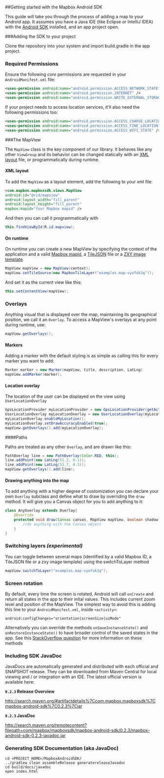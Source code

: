 ##Getting started with the Mapbox Android SDK

This guide will take you through the process of adding a map to your Android app. It assumes you have a Java IDE (like Eclipse or IntelliJ IDEA) with the [Android SDK](http://developer.android.com/sdk/index.html) installed, and an app project open.

###Adding the SDK to your project

Clone the repository into your system and import build.gradle in the app project.

### Required Permissions

Ensure the following *core* permissions are requested in your `AndroidManifest.xml` file:

```xml
<uses-permission android:name="android.permission.ACCESS_NETWORK_STATE" />
<uses-permission android:name="android.permission.INTERNET" />
<uses-permission android:name="android.permission.WRITE_EXTERNAL_STORAGE" />
```

If your project needs to access location services, it'll also need the following permissions too:

```xml
<uses-permission android:name="android.permission.ACCESS_COARSE_LOCATION" />
<uses-permission android:name="android.permission.ACCESS_FINE_LOCATION" />
<uses-permission android:name="android.permission.ACCESS_WIFI_STATE" />
```

###The MapView

The `MapView` class is the key component of our library. It behaves
like any other `ViewGroup` and its behavior can be changed statically with an
[XML layout](http://developer.android.com/guide/topics/ui/declaring-layout.html)
file, or programmatically during runtime.

#### XML layout
To add the `MapView` as a layout element, add the following to your xml file:

```xml
<com.mapbox.mapboxsdk.views.MapView
android:id="@+id/mapview"
android:layout_width="fill_parent"
android:layout_height="fill_parent"
mapbox:mapid="Your Mapbox mapid" />
```


And then you can call it programmatically with

```java
this.findViewById(R.id.mapview);
```

#### On runtime

On runtime you can create a new MapView by specifying the context of the
application and a valid [Mapbox mapid](https://www.mapbox.com/developers/api-overview/),
a [TileJSON](https://github.com/mapbox/tilejson-spec) file or
a [ZXY image template](http://wiki.openstreetmap.org/wiki/Slippy_map_tilenames).

```java
MapView mapView = new MapView(context);
mapView.setTileSource(new MapboxTileLayer("examples.map-vyofok3q"));
```

And set it as the current view like this:
```java
this.setContentView(mapView);
```

### Overlays

Anything visual that is displayed over the map, maintaining its geographical
position, we call it an `Overlay`. To access a MapView's overlays
at any point during runtime, use:

```java
mapView.getOverlays();
```

#### Markers

Adding a marker with the default styling is as simple as calling this
for every marker you want to add:

```java
Marker marker = new Marker(mapView, title, description, LatLng)
mapView.addMarker(marker);
```

#### Location overlay

The location of the user can be displayed on the view using `UserLocationOverlay`

```java
GpsLocationProvider myLocationProvider = new GpsLocationProvider(getActivity());
UserLocationOverlay myLocationOverlay = new UserLocationOverlay(myLocationProvider, mapView);
myLocationOverlay.enableMyLocation();
myLocationOverlay.setDrawAccuracyEnabled(true);
mapView.getOverlays().add(myLocationOverlay);
```

####Paths

Paths are treated as any other `Overlay`, and are drawn like this:

```java
PathOverlay line = new PathOverlay(Color.RED, this);
line.addPoint(new LatLng(51.2, 0.1));
line.addPoint(new LatLng(51.7, 0.3));
mapView.getOverlays().add(line);
```

#### Drawing anything into the map

To add anything with a higher degree of  customization you can declare your own `Overlay`
subclass and define what to draw by overriding the `draw` method. It will
give you a Canvas object for you to add anything to it:

```java
class AnyOverlay extends Overlay{
    @Override
    protected void draw(Canvas canvas, MapView mapView, boolean shadow) {
        //do anything with the Canvas object
    }
}
```

### Switching layers *(experimental)*

You can toggle between several maps (identified by a valid Mapbox ID, a TileJSON file
or a zxy image template) using the switchToLayer method

```java
mapView.switchToLayer("examples.map-vyofok3q");
```

### Screen rotation

By default, every time the screen is rotated, Android will call `onCreate`
and return all states in the app to their inital values. This includes current
zoom level and position of the MapView. The simplest way to avoid this is adding
this line to your `AndroidManifest.xml`, inside `<activity>`:

	android:configChanges="orientation|screenSize|uiMode"

Alternatively you can override the methods `onSaveInstanceState()` and
`onRestoreInstanceState()` to have broader control of the saved states in the app.
See this [StackOverflow question](http://stackoverflow.com/questions/4096169/onsaveinstancestate-and-onrestoreinstancestate) for
more information on these methods

### Including SDK JavaDoc

JavaDocs are automatically generated and distributed with each official and
SNAPSHOT release.  They can be downloaded from Maven Central for local
viewing and / or integration with an IDE.  The latest official version
is available here:

**`0.2.3` Release Overview**

http://search.maven.org/#artifactdetails%7Ccom.mapbox.mapboxsdk%7Cmapbox-android-sdk%7C0.2.3%7Cjar

**`0.2.3` JavaDoc**

http://search.maven.org/remotecontent?filepath=com/mapbox/mapboxsdk/mapbox-android-sdk/0.2.3/mapbox-android-sdk-0.2.3-javadoc.jar

### Generating SDK Documentation (aka JavaDoc)

```
cd <PROJECT_HOME>/MapboxAndroidSDK/
../gradlew clean assembleRelease generatereleaseJavadoc
cd build/docs/javadoc
open index.html
```
